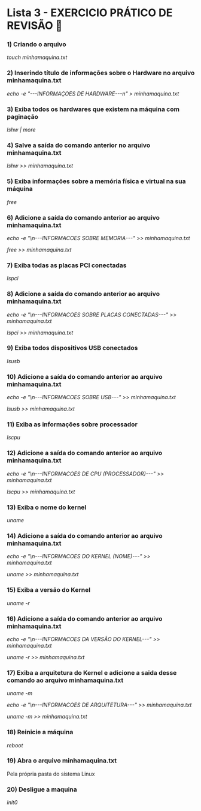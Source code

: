 # Lista 3 - EXERCICIO PRÁTICO DE REVISÃO :notebook:



### 1) Criando o arquivo 

_touch minhamaquina.txt_



### 2) Inserindo título de informações sobre o Hardware no arquivo minhamaquina.txt

_echo -e "---INFORMAÇOES DE HARDWARE---n\" > minhamaquina.txt_



### 3) Exiba todos os hardwares que existem na máquina com paginação

_lshw | more_



### 4) Salve a saída do comando anterior no arquivo minhamaquina.txt

_lshw >> minhamaquina.txt_



### 5) Exiba informações sobre a memória física e virtual na sua máquina

_free_



### 6) Adicione a saída do comando anterior ao arquivo minhamaquina.txt 

_echo -e "\n---INFORMACOES SOBRE MEMORIA---" >> minhamaquina.txt_

_free >> minhamaquina.txt_



### 7) Exiba todas as placas PCI conectadas

_lspci_



### 8) Adicione a saída do comando anterior ao arquivo minhamaquina.txt

_echo -e "\n---INFORMACOES SOBRE PLACAS CONECTADAS---" >> minhamaquina.txt_

_lspci >> minhamaquina.txt_



### 9) Exiba todos dispositivos USB conectados

_lsusb_



### 10) Adicione a saída do comando anterior ao arquivo minhamaquina.txt

_echo -e "\n---INFORMACOES SOBRE USB---" >> minhamaquina.txt_

_lsusb >> minhamaquina.txt_



### 11) Exiba as informações sobre processador

_lscpu_



### 12) Adicione a saída do comando anterior ao arquivo minhamaquina.txt 

_echo -e "\n---INFORMACOES DE CPU (PROCESSADOR)---" >> minhamaquina.txt_

_lscpu >> minhamaquina.txt_



### 13) Exiba o nome do kernel

_uname_



### 14) Adicione a saída do comando anterior ao arquivo minhamaquina.txt

_echo -e "\n---INFORMACOES DO KERNEL (NOME)---" >> minhamaquina.txt_

_uname >> minhamaquina.txt_



### 15) Exiba a versão do Kernel

_uname -r_



### 16) Adicione a saída do comando anterior ao arquivo minhamaquina.txt

_echo -e "\n---INFORMACOES DA VERSÃO DO KERNEL---" >> minhamaquina.txt_

_uname -r >> minhamaquina.txt_



### 17) Exiba a arquitetura do Kernel e adicione a saida desse comando ao arquivo minhamaquina.txt

_uname -m_ 

_echo -e "\n---INFORMACOES DE ARQUITETURA---" >> minhamaquina.txt_

_uname -m >> minhamaquina.txt_



### 18) Reinicie a máquina

_reboot_



### 19) Abra o arquivo minhamaquina.txt

Pela própria pasta do sistema Linux



### 20) Desligue a maquina

_init0_

